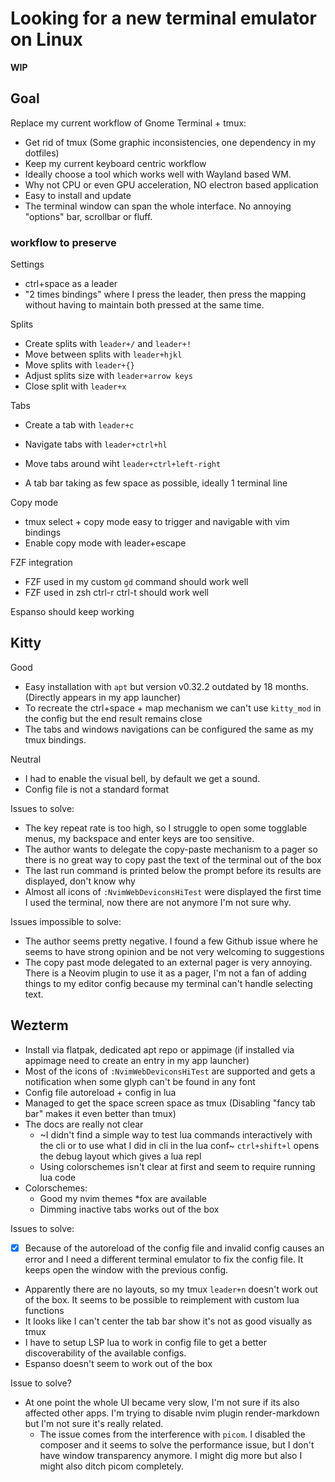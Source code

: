 # Looking for a new terminal emulator on Linux

**WIP**

## Goal

Replace my current workflow of Gnome Terminal + tmux:

- Get rid of tmux (Some graphic inconsistencies, one dependency in my dotfiles)
- Keep my current keyboard centric workflow
- Ideally choose a tool which works well with Wayland based WM.
- Why not CPU or even GPU acceleration, NO electron based application
- Easy to install and update
- The terminal window can span the whole interface. No annoying "options" bar, scrollbar or fluff.

### workflow to preserve

Settings

- ctrl+space as a leader
- "2 times bindings" where I press the leader, then press the mapping without having to maintain both pressed at the same time.

Splits

- Create splits with `leader+/` and `leader+!`
- Move between splits with `leader+hjkl`
- Move splits with `leader+{}`
- Adjust splits size with `leader+arrow keys`
- Close split with `leader+x`

Tabs

- Create a tab with `leader+c`
- Navigate tabs with `leader+ctrl+hl`
- Move tabs around wiht `leader+ctrl+left-right`

- A tab bar taking as few space as possible, ideally 1 terminal line

Copy mode

- tmux select + copy mode easy to trigger and navigable with vim bindings
- Enable copy mode with leader+escape

FZF integration

- FZF used in my custom `gd` command should work well
- FZF used in zsh ctrl-r ctrl-t should work well

Espanso should keep working

## Kitty

Good

- Easy installation with `apt` but version v0.32.2 outdated by 18 months. (Directly appears in my app launcher)
- To recreate the ctrl+space + map mechanism we can't use `kitty_mod` in the config but the end result remains close
- The tabs and windows navigations can be configured the same as my tmux bindings.

Neutral

- I had to enable the visual bell, by default we get a sound.
- Config file is not a standard format

Issues to solve:

- The key repeat rate is too high, so I struggle to open some togglable menus, my backspace and enter keys are too sensitive.
- The author wants to delegate the copy-paste mechanism to a pager so there is no great way to copy past the text of the terminal out of the box
- The last run command is printed below the prompt before its results are displayed, don't know why
- Almost all icons of `:NvimWebDeviconsHiTest` were displayed the first time I used the terminal, now there are not anymore I'm not sure why.

Issues impossible to solve:

- The author seems pretty negative. I found a few Github issue where he seems to have strong opinion and be not very welcoming to suggestions
- The copy past mode delegated to an external pager is very annoying. There is a Neovim plugin to use it as a pager, I'm not a fan of adding things to my editor config because my terminal can't handle selecting text.

## Wezterm

- Install via flatpak, dedicated apt repo or appimage (if installed via appimage need to create an entry in my app launcher)
- Most of the icons of `:NvimWebDeviconsHiTest` are supported and gets a notification when some glyph can't be found in any font
- Config file autoreload + config in lua
- Managed to get the space screen space as tmux (Disabling "fancy tab bar" makes it even better than tmux)
- The docs are really not clear
    - ~I didn't find a simple way to test lua commands interactively with the cli or to use what I did in cli in the lua conf~ `ctrl+shift+l` opens the debug layout which gives a lua repl
    - Using colorschemes isn't clear at first and seem to require running lua code
- Colorschemes:
    - Good my nvim themes \*fox are available
    - Dimming inactive tabs works out of the box

Issues to solve:

- [x] Because of the autoreload of the config file and invalid config causes an error and I need a different terminal emulator to fix the config file. It keeps open the window with the previous config.
- Apparently there are no layouts, so my tmux `leader+n` doesn't work out of the box. It seems to be possible to reimplement with custom lua functions
- It looks like I can't center the tab bar show it's not as good visually as tmux
- I have to setup LSP lua to work in config file to get a better discoverability of the available configs.
- Espanso doesn't seem to work out of the box

Issue to solve?

- At one point the whole UI became very slow, I'm not sure if its also affected other apps. I'm trying to disable nvim plugin render-markdown but I'm not sure it's really related.
    - The issue comes from the interference with `picom`. I disabled the composer and it seems to solve the performance issue, but I don't have window transparency anymore. I might dig more but also I might also ditch picom completely.
